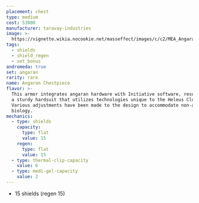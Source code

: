 ```yaml
---
placement: chest
type: medium
cost: 53000
manufacturer: taravay-industries
image: >-
  https://vignette.wikia.nocookie.net/masseffect/images/c/c2/MEA_Angaran_Ranger_Chest.png/revision/latest/scale-to-width-down/350?cb=20180508231232
tags:
  - shields
  - shield_regen
  - set_bonus
andromeda: true
set: angaran
rarity: rare
name: Angaran Chestpiece
flavor: >-
  This armor integrates angaran hardware with Initiative software, resulting in
  a sturdy hardsuit that utilizes technologies unique to the Heleus Cluster.
  Various adjustments have been made to the design to accommodate non-angaran
  biology.
mechanics:
  - type: shields
    capacity:
      type: flat
      value: 15
    regen:
      type: flat
      value: 15
  - type: thermal-clip-capacity
    value: 6
  - type: medi-gel-capacity
    value: 2
---
```

- 15 shields (regen 15)
